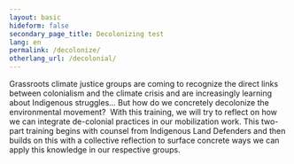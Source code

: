 ```yaml
---
layout: basic
hideform: false
secondary_page_title: Decolonizing test
lang: en
permalink: /decolonize/
otherlang_url: /decolonial/
---
```

Grassroots climate justice groups are coming to recognize the direct links between colonialism and the climate crisis and are increasingly learning about Indigenous struggles... But how do we concretely decolonize the environmental movement?  With this training, we will try to reflect on how we can integrate de-colonial practices in our mobilization work. This two-part training begins with counsel from Indigenous Land Defenders and then builds on this with a collective reflection to surface concrete ways we can apply this knowledge in our respective groups.